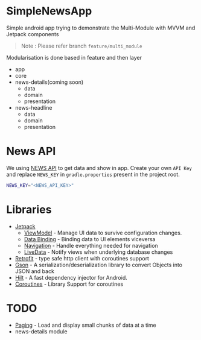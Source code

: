
# SimpleNewsApp
Simple android app trying to demonstrate the Multi-Module with MVVM and Jetpack components
> Note : Please refer branch `feature/multi_module`

Modularisation is done based in feature and then layer
- app
- core
- news-details(coming soon)
  - data
  - domain
  - presentation
- news-headline
  - data
  - domain
  - presentation

# News API
We using [NEWS API](https://newsapi.org/) to get data and show in app. Create your own `API Key` and replace `NEWS_KEY`  in `gradle.properties` present in the project root.
```sh
NEWS_KEY="<NEWS_API_KEY>"
```

# Libraries
- [Jetpack](https://developer.android.com/jetpack)
  - [ViewModel](https://developer.android.com/topic/libraries/architecture/viewmodel) - Manage UI data to survive configuration changes.
  - [Data Binding](https://developer.android.com/topic/libraries/data-binding) - Binding data to UI elements viceversa
  - [Navigation](https://developer.android.com/guide/navigation/) - Handle everything needed for navigation
  - [LiveData](https://developer.android.com/topic/libraries/architecture/livedata) - Notify views when underlying database changes
- [Retrofit](https://square.github.io/retrofit/) - type safe http client with coroutines support
- [Gson](https://github.com/google/gson) - A serialization/deserialization library to convert Objects into JSON and back
- [Hilt](https://dagger.dev/hilt/) - A fast dependency injector for Android.
- [Coroutines](https://github.com/Kotlin/kotlinx.coroutines) - Library Support for coroutines


# TODO
- [Paging](https://developer.android.com/topic/libraries/architecture/paging) - Load and display small chunks of data at a time
- news-details module 

